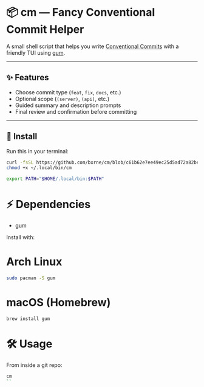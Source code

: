 # 📦 cm — Fancy Conventional Commit Helper

A small shell script that helps you write [Conventional Commits](https://www.conventionalcommits.org/) with a friendly TUI using [gum](https://github.com/charmbracelet/gum).

---

## ✨ Features
- Choose commit type (`feat`, `fix`, `docs`, etc.)
- Optional scope (`(server)`, `(api)`, etc.)
- Guided summary and description prompts
- Final review and confirmation before committing

---

## 🚀 Install

Run this in your terminal:

```sh
curl -fsSL https://github.com/bxrne/cm/blob/c61b62e7ee49ec25d5ad72a82be0e0258de62b78/cm.sh -o ~/.local/bin/cm
chmod +x ~/.local/bin/cm 
```

```sh
export PATH="$HOME/.local/bin:$PATH"
```

# ⚡ Dependencies

- gum

Install with:

# Arch Linux

```sh 
sudo pacman -S gum
```

# macOS (Homebrew)

```
brew install gum
```

# 🛠 Usage

From inside a git repo:

```sh 
cm
``
